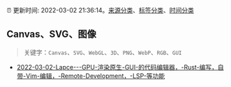:alarm_clock: 更新时间: 2022-03-02 21:36:14。[来源分类](../README.md)、[标签分类](../TAGS.md)、[时间分类](../TIMELINE.md)

## Canvas、SVG、图像


> 关键字：`Canvas`、`SVG`、`WebGL`、`3D`、`PNG`、`WebP`、`RGB`、`GUI`



- [2022-03-02-Lapce---GPU-渲染原生-GUI-的代码编辑器，-Rust-编写，自带-Vim-编辑，-Remote-Development，-LSP-等功能](https://www.v2ex.com/t/837571) 